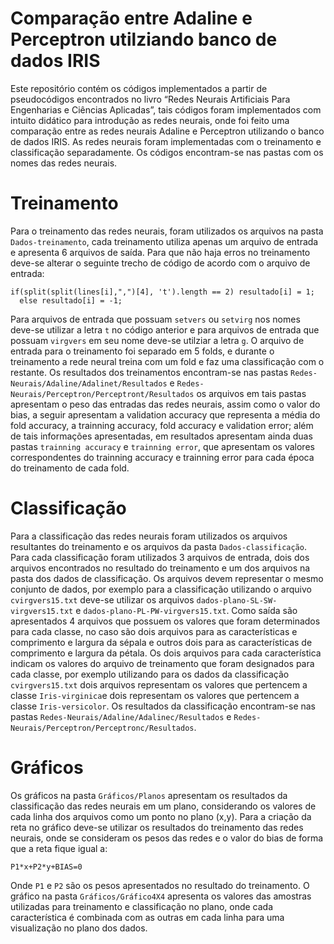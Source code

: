 # Comparação entre Adaline e Perceptron utilziando banco de dados IRIS
Este repositório contém os códigos implementados a partir de pseudocódigos encontrados no livro “Redes Neurais Artificiais Para Engenharias e Ciências Aplicadas”, tais códigos foram implementados com intuito didático para introdução as redes neurais, onde foi feito uma comparação entre as redes neurais Adaline e Perceptron utilizando o banco de dados IRIS. As redes neurais foram implementadas com o treinamento e classificação separadamente. Os códigos encontram-se nas pastas com os nomes das redes neurais.
# Treinamento
Para o treinamento das redes neurais, foram utilizados os arquivos na pasta ``` Dados-treinamento ```, cada treinamento utiliza apenas um arquivo de entrada e apresenta 6 arquivos de saída. Para que não haja erros no treinamento deve-se alterar o seguinte trecho de código de acordo com o arquivo de entrada:
```
if(split(split(lines[i],",")[4], 't').length == 2) resultado[i] = 1;
  else resultado[i] = -1;
```
Para arquivos de entrada que possuam ```setvers``` ou ```setvirg``` nos nomes deve-se utilizar a letra ```t``` no código anterior e para arquivos de entrada que possuam ```virgvers``` em seu nome deve-se utilziar a letra ```g```. 
O arquivo de entrada para o treinamento foi separado em 5 folds, e durante o treinamento a rede neural treina com um fold e faz uma classificação com o restante.
Os resultados dos treinamentos encontram-se nas pastas ```Redes-Neurais/Adaline/Adalinet/Resultados``` e ```Redes-Neurais/Perceptron/Perceptront/Resultados``` os arquivos em tais pastas apresentam o peso das entradas das redes neurais, assim como o valor do bias, a seguir apresentam a validation accuracy que representa a média do fold accuracy, a trainning accuracy, fold accuracy e validation error; além de tais informações apresentadas, em resultados apresentam ainda duas pastas ```trainning accuracy``` e ```trainning error```, que apresentam os valores correspondentes do trainning accuracy e trainning error para cada época do treinamento de cada fold.
# Classificação
Para a classificação das redes neurais foram utilizados os arquivos resultantes do treinamento e os arquivos da pasta ```Dados-classificação```. Para cada classificação foram utilizados 3 arquivos de entrada, dois dos arquivos encontrados no resultado do treinamento e um dos arquivos na pasta dos dados de classificação. Os arquivos devem representar o mesmo conjunto de dados, por exemplo para a classificação utilizando o arquivo ```cvirgvers15.txt``` deve-se utilizar os arquivos ```dados-plano-SL-SW-virgvers15.txt``` e ```dados-plano-PL-PW-virgvers15.txt```. Como saída são apresentados 4 arquivos que possuem os valores que foram determinados para cada classe, no caso são dois arquivos para as características e comprimento e largura da sépala e outros dois para as características de comprimento e largura da pétala. Os dois arquivos para cada característica indicam os valores do arquivo de treinamento que foram designados para cada classe, por exemplo utilizando para os dados da classificação ```cvirgvers15.txt``` dois arquivos representam os valores que pertencem a classe ```Iris-virginica```e dois representam os valores que pertencem a classe ```Iris-versicolor```.
Os resultados da classificação encontram-se nas pastas ```Redes-Neurais/Adaline/Adalinec/Resultados``` e ```Redes-Neurais/Perceptron/Perceptronc/Resultados```.
# Gráficos
Os gráficos na pasta ```Gráficos/Planos``` apresentam os resultados da classificação das redes neurais em um plano, considerando os valores de cada linha dos arquivos como um ponto no plano (x,y). Para a criação da reta no gráfico deve-se utilizar os resultados do treinamento das redes neurais, onde se consideram os pesos das redes e o valor do bias de forma que a reta fique igual a:
```
P1*x+P2*y+BIAS=0
```
Onde ```P1``` e ```P2``` são os pesos apresentados no resultado do treinamento.
O gráfico na pasta ```Gráficos/Gráfico4X4``` apresenta os valores das amostras utilizadas para treinamento e classificação no plano, onde cada característica é combinada com as outras em cada linha para uma visualização no plano dos dados.
